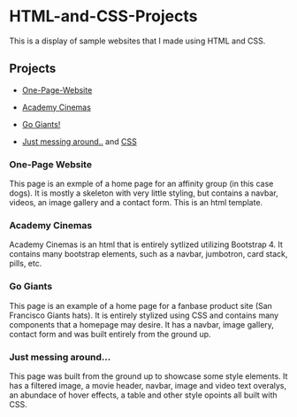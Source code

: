 # HTML-and-CSS-Projects
This is a display of sample websites that I made using HTML and CSS.
## Projects
- [One-Page-Website](One-Page_Website/One-Page_website.html)

- [Academy Cinemas](Bootstrap4_Project/academy_cinemas.html)

- [Go Giants!](Project/index.html)

- [Just messing around..](Challenges_1.html) and [CSS](challenges.css)

### One-Page Website
This page is an exmple of a home page for an affinity group (in this case dogs).  It is mostly a skeleton with very little styling, but contains a navbar, videos, an image gallery and a contact form. This is an html template.

### Academy Cinemas
Academy Cinemas is an html that is entirely sytlized utilizing Bootstrap 4. It contains many bootstrap elements, such as a navbar, jumbotron, card stack, pills, etc.

### Go Giants
This page is an example of a home page for a fanbase product site (San Francisco Giants hats).  It is entirely stylized using CSS and contains many components that a homepage may desire.  It has a navbar, image gallery, contact form and was built entirely from the ground up.

### Just messing around...
This page was built from the ground up to showcase some style elements.  It has a filtered image, a movie header, navbar, image and video text overalys, an abundace of hover effects, a table and other style opoints all built with CSS.
